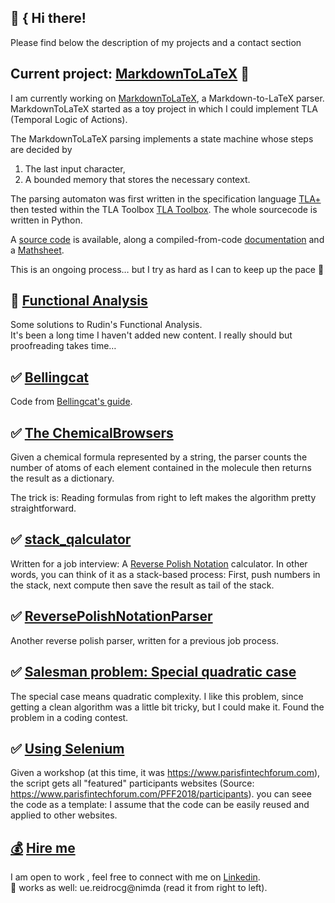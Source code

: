 ## :construction_worker: { Hi there!

Please find below the description of my projects and a contact section
## Current project: [MarkdownToLaTeX](https://pypi.org/project/MarkdownToLaTeX) :triangular_ruler:
I am currently working on 
[MarkdownToLaTeX](https://pypi.org/project/MarkdownToLaTeX), a Markdown-to-LaTeX parser. 
MarkdownToLaTeX started as a toy project in which I could implement TLA (Temporal Logic of Actions).  

The MarkdownToLaTeX parsing implements a state machine whose steps are decided by
1. The last input character,
2. A bounded memory that stores the necessary context.

The parsing automaton was first written in the specification language [TLA+](https://github.com/tlaplus) then tested 
within the TLA Toolbox [TLA Toolbox](https://github.com/tlaplus). The whole sourcecode is written in Python.  

A [source code](https://github.com/gitcordier/MarkdownToLaTeX) is available, 
along a compiled-from-code [documentation](https://markdowntolatex.readthedocs.io) and a
[Mathsheet](https://github.com/gitcordier/MarkdownToLaTeX/blob/main/MarkdownToLaTeX_Mathsheet.pdf).  

This is an ongoing process… but I try as hard as I can to keep up the pace :rowboat:
## :construction: [Functional Analysis](https://github.com/gitcordier/FunctionalAnalysis) 
Some solutions to Rudin's Functional Analysis.  
It's been a long time I haven't added new content. I really should but proofreading takes time…
## :white_check_mark: [Bellingcat](https://github.com/gitcordier/bellingcat)
Code from [Bellingcat's guide](https://www.bellingcat.com/category/resources/how-tos).
## :white_check_mark: [The ChemicalBrowsers](https://github.com/gitcordier/TheChemicalBrowsers)
Given a chemical formula represented by a string, 
the parser counts the number of atoms of each element contained in the molecule 
then returns the result as a dictionary.  

The trick is: Reading formulas from right to left makes the algorithm pretty straightforward.
## :white_check_mark: [stack_qalculator](https://github.com/gitcordier/stack_qalculator)
Written for a job interview: A
[Reverse Polish Notation](https://en.wikipedia.org/wiki/Reverse_Polish_notation) calculator. 
In other words, you can think of it as a stack-based process: First, push numbers in the stack, next compute then save the result as tail of the stack. 
## :white_check_mark: [ReversePolishNotationParser](https://github.com/gitcordier/ReversePolishNotationParser)
Another reverse polish parser, written for a previous job process. 
## :white_check_mark: [Salesman problem: Special quadratic case](https://github.com/gitcordier/minimal_length_of_graph_traversal)
The special case means quadratic complexity. I like this problem, since getting a clean algorithm was a little bit tricky, but I could make it. Found the problem in a coding contest.
## :white_check_mark: [Using Selenium](https://github.com/gitcordier/selenium)
Given a workshop (at this time, it was https://www.parisfintechforum.com), the script gets all "featured" participants websites (Source: https://www.parisfintechforum.com/PFF2018/participants).
you can seee the code as a template: I assume that the code can be easily reused and applied to other websites.
## [:moneybag:](https://www.linkedin.com/in/gabriel-cordier-58097494) [Hire me](https://www.linkedin.com/in/gabriel-cordier-58097494)
I am open to work , feel free to connect with me on [Linkedin](https://www.linkedin.com/in/gabriel-cordier-58097494).  
:postbox: works as well: ue.reidrocg@nimda (read it from right to left).

